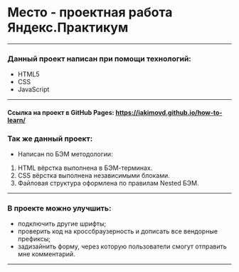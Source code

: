 # Место - проектная работа Яндекс.Практикум
------
### Данный проект написан при помощи технологий:
* HTML5
* CSS
* JavaScript
------
#### Ссылка на проект в GitHub Pages: https://iakimovd.github.io/how-to-learn/
### Так же данный проект:
* Написан по БЭМ методологии:
1. HTML вёрстка выполнена в БЭМ-терминах.
2. CSS вёрстка выполнена независимыми блоками.
3. Файловая структура оформлена по правилам Nested БЭМ.

------
### В проекте можно улучшить:
* подключить другие шрифты;
* проверить код на кроссбраузерность и дописать все вендорные префиксы;
* задизайнить форму, через которую пользователи смогут отправить мне комментарий.
------